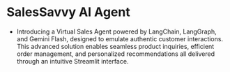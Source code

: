 # SalesSavvy AI Agent
- Introducing a Virtual Sales Agent powered by LangChain, LangGraph, and Gemini Flash, designed to emulate authentic customer interactions. This advanced solution enables seamless product inquiries, efficient order management, and personalized recommendations all delivered through an intuitive Streamlit interface.
